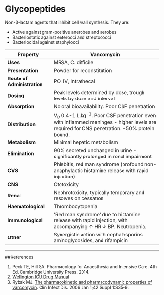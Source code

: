 # Glycopeptides

Non-β-lactam agents that inhibit cell wall synthesis. They are:
* Active against gram-positive anerobes and aerobes
* Bacteriostatic against enterocci and streptococci
* Bacteriocidal against staphylocci


|Property|Vancomycin|
|--|--|
|**Uses**|MRSA, C. difficile
|**Presentation**|Powder for reconstitution
|**Route of Administration**|PO, IV, Intrathecal| 
|**Dosing**|Peak levels determined by dose, trough levels by dose and interval
|**Absorption**|No oral bioavailability. Poor CSF penetration|
|**Distribution**|V<sub>D</sub> 0.4-1 L.kg<sup>-1</sup>. Poor CSF penetration even with inflammed meninges - higher levels are required for CNS penetration. ~50% protein bound.
|**Metabolism**|Minimal hepatic metabolism|
|**Elimination**|90% secreted unchanged in urine - significantly prolonged in renal impairment|
|**CVS**|Phlebitis, red man syndrome (profound non-anaphylactic histamine release with rapid injection)
|**CNS**|Ototoxicity
|**Renal**|Nephrotoxicity, typically temporary and resolves on cessation
|**Haematological**|Thrombocytopenia
|**Immunological**|'Red man syndrome' due to histamine release with rapid injection, with accompanying ↑ HR ↓ BP. Neutropenia.
|**Other**|Synergistic action with cephalosporins, aminoglycosides, and rifampicin

---
##References
1. Peck TE, Hill SA. Pharmacology for Anaesthesia and Intensive Care. 4th Ed. Cambridge University Press. 2014.  
2. [Wellington ICU Drug Manual](http://drug.wellingtonicu.com/)
3. Rybak MJ. [The pharmacokinetic and pharmacodynamic properties of vancomycin](https://academic.oup.com/cid/article/42/Supplement_1/S35/275535). Clin Infect Dis. 2006 Jan 1;42 Suppl 1:S35-9.